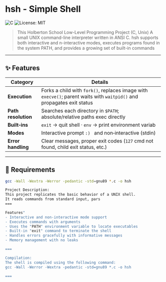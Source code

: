 # hsh - Simple Shell

![C](https://img.shields.io/badge/language-C-00599C?logo=c)
![License: MIT](https://img.shields.io/badge/license-MIT-brightgreen)

> This Holberton School Low-Level Programming Project (C, Unix)
> A small UNIX command-line interpreter written in ANSI C. hsh supports both interactive and n-interactive modes, executes programs found in the system PATH, and provides a growing set of built-in commands

---

## ✨ Features

| Category            | Details |
|---------------------|---------|
| **Execution**       | Forks a child with `fork()`, replaces image with `execve()`; parent waits with `waitpid()` and propagates exit status |
| **Path resolution** | Searches each directory in `$PATH`; absolute/relative paths exec directly |
| **Built‑ins**       | `exit` → quit shell&nbsp;· `env` → print environment variab
| **Modes**           | Interactive prompt `:) ` and non‑interactive (stdin) 
| **Error handling**  | Clear messages, proper exit codes (`127` cmd not found, child exit status, etc.) |

---

## 🔧 Requirements

```bash
gcc -Wall -Wextra -Werror -pedantic -std=gnu89 *.c -o hsh

Project Description:
This project replicates the basic behavior of a UNIX shell.
It reads commands from standard input, pars
===

Features"
- Interactive and non-interactive mode support
- Executes commands with arguments
- Uses the "PATH" environment variable to locate executables
- Built-in "exit" command to terminate the shell
- Handles errors gracefully with informative messages
- Memory management with no leaks

===

Compilation:
The shell is compiled using the following command:
gcc -Wall -Werror -Wextra -pedantic -std=gnu89 *.c -o hsh

===
